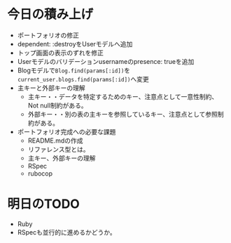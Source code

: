 # 今日の積み上げ
- ポートフォリオの修正
- dependent: :destroyをUserモデルへ追加
- トップ画面の表示のずれを修正  
- Userモデルのバリデーションusernameのpresence: trueを追加
- Blogモデルで`Blog.find(params[:id])`を`current_user.blogs.find(params[:id])`へ変更 
- 主キーと外部キーの理解
  - 主キー・・データを特定するためのキー、注意点として一意性制約、Not null制約がある。
  - 外部キー・・別の表の主キーを参照しているキー、注意点として参照制約がある。
- ポートフォリオ完成への必要な課題  
  - README.mdの作成
  - リファレンス型とは。
  - 主キー、外部キーの理解
  - RSpec
  - rubocop
 
# 明日のTODO 
- Ruby
- RSpecも並行的に進めるかどうか。
